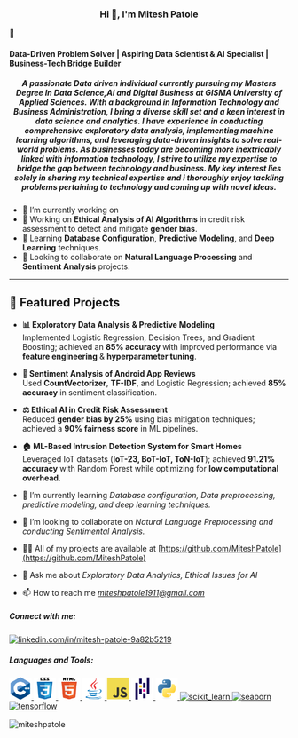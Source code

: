 <h3 align="center">Hi 👋, I'm Mitesh Patole</h1>
🎯 <h4>Data-Driven Problem Solver | Aspiring Data Scientist & AI Specialist | Business-Tech Bridge Builder</h4>
<h5 align="center">A passionate Data driven individual currently pursuing my Masters Degree In Data Science,AI and Digital Business at GISMA University of Applied Sciences. With a background in Information Technology and Business Administration, I bring a diverse skill set and a keen interest in data science and analytics. I have experience in conducting comprehensive exploratory data analysis, implementing machine learning algorithms, and leveraging data-driven insights to solve real-world problems. As businesses today are becoming more inextricably linked with information technology, I strive to utilize my expertise to bridge the gap between technology and business. My key interest lies solely in sharing my technical expertise and i thoroughly enjoy tackling problems pertaining to technology and coming up with novel ideas.</h5>

- 🔭 I’m currently working on
- 🔭 Working on **Ethical Analysis of AI Algorithms** in credit risk assessment to detect and mitigate **gender bias**.
- 🌱 Learning **Database Configuration**, **Predictive Modeling**, and **Deep Learning** techniques.
- 👯 Looking to collaborate on **Natural Language Processing** and **Sentiment Analysis** projects.

---

## 💼 Featured Projects
- **📊 Exploratory Data Analysis & Predictive Modeling**  
  Implemented Logistic Regression, Decision Trees, and Gradient Boosting; achieved an **85% accuracy** with improved performance via **feature engineering** & **hyperparameter tuning**.
  
- **💬 Sentiment Analysis of Android App Reviews**  
  Used **CountVectorizer**, **TF-IDF**, and Logistic Regression; achieved **85% accuracy** in sentiment classification.

- **⚖ Ethical AI in Credit Risk Assessment**  
  Reduced **gender bias by 25%** using bias mitigation techniques; achieved a **90% fairness score** in ML pipelines.

- **🏠 ML-Based Intrusion Detection System for Smart Homes**  
  Leveraged IoT datasets (**IoT-23, BoT-IoT, ToN-IoT**); achieved **91.21% accuracy** with Random Forest while optimizing for **low computational overhead**.


- 🌱 I’m currently learning *Database configuration, Data preprocessing, predictive modeling, and deep learning techniques.*

- 👯 I’m looking to collaborate on *Natural Language Preprocessing and conducting Sentimental Analysis.*

- 👨‍💻 All of my projects are available at [https://github.com/MiteshPatole](https://github.com/MiteshPatole)

- 💬 Ask me about *Exploratory Data Analytics, Ethical Issues for AI*

- 📫 How to reach me *miteshpatole1911@gmail.com*

<h5 align="left">Connect with me:</h5>
<p align="left">
<a href="https://www.linkedin.com/in/mitesh-patole-9a82b5219" target="blank"><img align="center" src="https://raw.githubusercontent.com/rahuldkjain/github-profile-readme-generator/master/src/images/icons/Social/linked-in-alt.svg" alt="linkedin.com/in/mitesh-patole-9a82b5219" height="30" width="40" /></a>
</p>

<h5 align="left">Languages and Tools:</h5>
<p align="left"> <a href="https://www.w3schools.com/cpp/" target="_blank" rel="noreferrer"> <img src="https://raw.githubusercontent.com/devicons/devicon/master/icons/cplusplus/cplusplus-original.svg" alt="cplusplus" width="40" height="40"/> </a> <a href="https://www.w3schools.com/css/" target="_blank" rel="noreferrer"> <img src="https://raw.githubusercontent.com/devicons/devicon/master/icons/css3/css3-original-wordmark.svg" alt="css3" width="40" height="40"/> </a> <a href="https://www.w3.org/html/" target="_blank" rel="noreferrer"> <img src="https://raw.githubusercontent.com/devicons/devicon/master/icons/html5/html5-original-wordmark.svg" alt="html5" width="40" height="40"/> </a> <a href="https://www.java.com" target="_blank" rel="noreferrer"> <img src="https://raw.githubusercontent.com/devicons/devicon/master/icons/java/java-original.svg" alt="java" width="40" height="40"/> </a> <a href="https://developer.mozilla.org/en-US/docs/Web/JavaScript" target="_blank" rel="noreferrer"> <img src="https://raw.githubusercontent.com/devicons/devicon/master/icons/javascript/javascript-original.svg" alt="javascript" width="40" height="40"/> </a> <a href="https://pandas.pydata.org/" target="_blank" rel="noreferrer"> <img src="https://raw.githubusercontent.com/devicons/devicon/2ae2a900d2f041da66e950e4d48052658d850630/icons/pandas/pandas-original.svg" alt="pandas" width="40" height="40"/> </a> <a href="https://www.python.org" target="_blank" rel="noreferrer"> <img src="https://raw.githubusercontent.com/devicons/devicon/master/icons/python/python-original.svg" alt="python" width="40" height="40"/> </a> <a href="https://scikit-learn.org/" target="_blank" rel="noreferrer"> <img src="https://upload.wikimedia.org/wikipedia/commons/0/05/Scikit_learn_logo_small.svg" alt="scikit_learn" width="40" height="40"/> </a> <a href="https://seaborn.pydata.org/" target="_blank" rel="noreferrer"> <img src="https://seaborn.pydata.org/_images/logo-mark-lightbg.svg" alt="seaborn" width="40" height="40"/> </a> <a href="https://www.tensorflow.org" target="_blank" rel="noreferrer"> <img src="https://www.vectorlogo.zone/logos/tensorflow/tensorflow-icon.svg" alt="tensorflow" width="40" height="40"/> </a> </p>

<p><img align="center" src="https://github-readme-stats.vercel.app/api/top-langs?username=miteshpatole&show_icons=true&locale=en&layout=compact" alt="miteshpatole" /></p>

